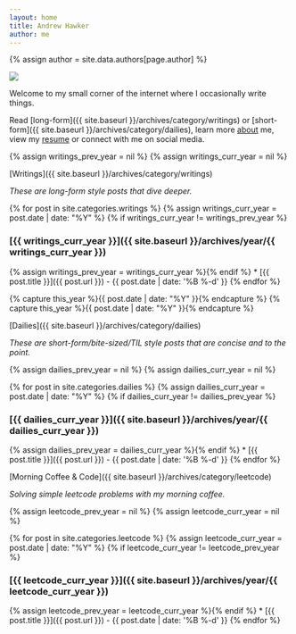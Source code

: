 ```yaml
---
layout: home
title: Andrew Hawker
author: me
---
```

{% assign author = site.data.authors[page.author] %}
<div class="col-6 float-right">
  <div class="p-2 mr-2">
    <img class="avatar circle" src="{{ author.picture }}">
  </div>
</div>

Welcome to my small corner of the internet where I occasionally write things.

Read [long-form]({{ site.baseurl }}/archives/category/writings) or [short-form]({{ site.baseurl }}/archives/category/dailies), learn more [about](about) me, view my [resume](assets/resume.pdf) or connect with me on social media.

{% assign writings_prev_year = nil %}
{% assign writings_curr_year = nil %}

<span class="h2">[Writings]({{ site.baseurl }}/archives/category/writings)</span>

_These are long-form style posts that dive deeper._

{% for post in site.categories.writings %}
{% assign writings_curr_year = post.date | date: "%Y" %}
{% if writings_curr_year != writings_prev_year %}
### [{{ writings_curr_year }}]({{ site.baseurl }}/archives/year/{{ writings_curr_year }})
{% assign writings_prev_year = writings_curr_year %}{% endif %} * [{{ post.title }}]({{ post.url }}) - {{ post.date | date: '%B %-d' }}
{% endfor %}

{% capture this_year %}{{ post.date | date: "%Y" }}{% endcapture %}
{% capture this_year %}{{ post.date | date: "%Y" }}{% endcapture %}

<span class="h2">[Dailies]({{ site.baseurl }}/archives/category/dailies)</span>

_These are short-form/bite-sized/TIL style posts that are concise and to the point._

{% assign dailies_prev_year = nil %}
{% assign dailies_curr_year = nil %}

{% for post in site.categories.dailies %}
{% assign dailies_curr_year = post.date | date: "%Y" %}
{% if dailies_curr_year != dailies_prev_year %}
### [{{ dailies_curr_year }}]({{ site.baseurl }}/archives/year/{{ dailies_curr_year }})
{% assign dailies_prev_year = dailies_curr_year %}{% endif %} * [{{ post.title }}]({{ post.url }}) - {{ post.date | date: '%B %-d' }}
{% endfor %}

<span class="h2">[Morning Coffee & Code]({{ site.baseurl }}/archives/category/leetcode)</span>

_Solving simple leetcode problems with my morning coffee._

{% assign leetcode_prev_year = nil %}
{% assign leetcode_curr_year = nil %}

{% for post in site.categories.leetcode %}
{% assign leetcode_curr_year = post.date | date: "%Y" %}
{% if leetcode_curr_year != leetcode_prev_year %}
### [{{ leetcode_curr_year }}]({{ site.baseurl }}/archives/year/{{ leetcode_curr_year }})
{% assign leetcode_prev_year = leetcode_curr_year %}{% endif %} * [{{ post.title }}]({{ post.url }}) - {{ post.date | date: '%B %-d' }}
{% endfor %}
